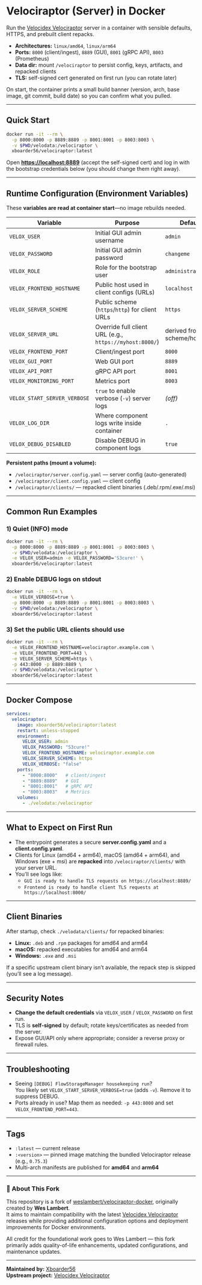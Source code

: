 # Velociraptor (Server) in Docker

Run the [Velocidex Velociraptor](https://github.com/Velocidex/velociraptor) server in a container with sensible defaults, HTTPS, and prebuilt client repacks.

- **Architectures:** `linux/amd64`, `linux/arm64`
- **Ports:** `8000` (client/ingest), `8889` (GUI), `8001` (gRPC API), `8003` (Prometheus)
- **Data dir:** mount `/velociraptor` to persist config, keys, artifacts, and repacked clients
- **TLS:** self-signed cert generated on first run (you can rotate later)

On start, the container prints a small build banner (version, arch, base image, git commit, build date) so you can confirm what you pulled.

---

## Quick Start

```bash
docker run -it --rm \
  -p 8000:8000 -p 8889:8889 -p 8001:8001 -p 8003:8003 \
  -v $PWD/velodata:/velociraptor \
  xboarder56/velociraptor:latest
```

Open [**https://localhost:8889**](https://localhost:8889) (accept the self-signed cert) and log in with the bootstrap credentials below (you should change them right away).

---

## Runtime Configuration (Environment Variables)

These **variables are read at container start**—no image rebuilds needed.

| Variable                     | Purpose                                                 | Default                       |
| ---------------------------- | ------------------------------------------------------- | ----------------------------- |
| `VELOX_USER`                 | Initial GUI admin username                              | `admin`                       |
| `VELOX_PASSWORD`             | Initial GUI admin password                              | `changeme`                    |
| `VELOX_ROLE`                 | Role for the bootstrap user                             | `administrator`               |
| `VELOX_FRONTEND_HOSTNAME`    | Public host used in client configs (URLs)               | `localhost`                   |
| `VELOX_SERVER_SCHEME`        | Public scheme (`https`/`http`) for client URLs          | `https`                       |
| `VELOX_SERVER_URL`           | Override full client URL (e.g., `https://myhost:8000/`) | derived from scheme/host/port |
| `VELOX_FRONTEND_PORT`        | Client/ingest port                                      | `8000`                        |
| `VELOX_GUI_PORT`             | Web GUI port                                            | `8889`                        |
| `VELOX_API_PORT`             | gRPC API port                                           | `8001`                        |
| `VELOX_MONITORING_PORT`      | Metrics port                                            | `8003`                        |
| `VELOX_START_SERVER_VERBOSE` | `true` to enable verbose (`-v`) server logs             | *(off)*                       |
| `VELOX_LOG_DIR`              | Where component logs write inside container             | `.`                           |
| `VELOX_DEBUG_DISABLED`       | Disable DEBUG in component logs                         | `true`                        |

**Persistent paths (mount a volume):**

- `/velociraptor/server.config.yaml` — server config (auto-generated)
- `/velociraptor/client.config.yaml` — client config
- `/velociraptor/clients/` — repacked client binaries (.deb/.rpm/.exe/.msi)

---

## Common Run Examples

### 1) Quiet (INFO) mode

```bash
docker run -it --rm \
  -p 8000:8000 -p 8889:8889 -p 8001:8001 -p 8003:8003 \
  -v $PWD/velodata:/velociraptor \
  -e VELOX_USER=admin -e VELOX_PASSWORD='S3cure!' \
  xboarder56/velociraptor:latest
```

### 2) Enable DEBUG logs on stdout

```bash
docker run -it --rm \
  -e VELOX_VERBOSE=true \
  -p 8000:8000 -p 8889:8889 -p 8001:8001 -p 8003:8003 \
  -v $PWD/velodata:/velociraptor \
  xboarder56/velociraptor:latest
```

### 3) Set the public URL clients should use

```bash
docker run -it --rm \
  -e VELOX_FRONTEND_HOSTNAME=velociraptor.example.com \
  -e VELOX_FRONTEND_PORT=443 \
  -e VELOX_SERVER_SCHEME=https \
  -p 443:8000 -p 8889:8889 \
  -v $PWD/velodata:/velociraptor \
  xboarder56/velociraptor:latest
```

---

## Docker Compose

```yaml
services:
  velociraptor:
    image: xboarder56/velociraptor:latest
    restart: unless-stopped
    environment:
      VELOX_USER: admin
      VELOX_PASSWORD: "S3cure!"
      VELOX_FRONTEND_HOSTNAME: velociraptor.example.com
      VELOX_SERVER_SCHEME: https
      VELOX_VERBOSE: "false"
    ports:
      - "8000:8000"   # client/ingest
      - "8889:8889"   # GUI
      - "8001:8001"   # gRPC API
      - "8003:8003"   # Metrics
    volumes:
      - ./velodata:/velociraptor
```

---

## What to Expect on First Run

- The entrypoint generates a secure **server.config.yaml** and a **client.config.yaml**.
- Clients for Linux (amd64 + arm64), macOS (amd64 + arm64), and Windows (exe + msi) are **repacked** into `/velociraptor/clients/` with your server URL.
- You’ll see logs like:
  - `GUI is ready to handle TLS requests on https://localhost:8889/`
  - `Frontend is ready to handle client TLS requests at https://localhost:8000/`

---

## Client Binaries

After startup, check `./velodata/clients/` for repacked binaries:

- **Linux:** `.deb` and `.rpm` packages for amd64 and arm64
- **macOS:** repacked executables for amd64 and arm64
- **Windows:** `.exe` and `.msi`

If a specific upstream client binary isn’t available, the repack step is skipped (you’ll see a log message).

---

## Security Notes

- **Change the default credentials** via `VELOX_USER` / `VELOX_PASSWORD` on first run.
- TLS is **self-signed** by default; rotate keys/certificates as needed from the server.
- Expose GUI/API only where appropriate; consider a reverse proxy or firewall rules.

---

## Troubleshooting

- Seeing `[DEBUG] FlowStorageManager housekeeping run`?\
  You likely set `VELOX_START_SERVER_VERBOSE=true` (adds `-v`). Remove it to suppress DEBUG.
- Ports already in use? Map them as needed: `-p 443:8000` and set `VELOX_FRONTEND_PORT=443`.

---

## Tags

- `:latest` — current release
- `:<version>` — pinned image matching the bundled Velociraptor release (e.g., `0.75.3`)
- Multi-arch manifests are published for **amd64** and **arm64**

---

### 🧩 About This Fork

This repository is a fork of [weslambert/velociraptor-docker](https://github.com/weslambert/velociraptor-docker), originally created by **Wes Lambert**.  
It aims to maintain compatibility with the latest [Velocidex Velociraptor](https://github.com/Velocidex/velociraptor) releases while providing additional configuration options and deployment improvements for Docker environments.

All credit for the foundational work goes to Wes Lambert — this fork primarily adds quality-of-life enhancements, updated configurations, and maintenance updates.

---

**Maintained by:** [Xboarder56](https://github.com/Xboarder56)  
**Upstream project:** [Velocidex Velociraptor](https://github.com/Velocidex/velociraptor)